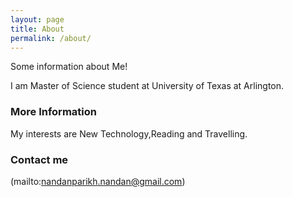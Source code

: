 ```yaml
---
layout: page
title: About
permalink: /about/
---
```


Some information about Me!

I am Master of Science student at University of Texas at Arlington.

### More Information

My interests are New Technology,Reading and Travelling.

### Contact me


(mailto:nandanparikh.nandan@gmail.com)